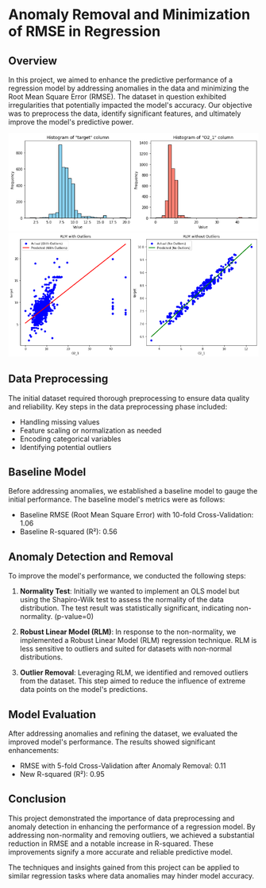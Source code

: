 # Anomaly Removal and Minimization of RMSE in Regression

## Overview

In this project, we aimed to enhance the predictive performance of a regression model by addressing anomalies in the data and minimizing the Root Mean Square Error (RMSE). The dataset in question exhibited irregularities that potentially impacted the model's accuracy. Our objective was to preprocess the data, identify significant features, and ultimately improve the model's predictive power.

![Histogram](images/hist.png)
![Regression](images/reg.png)

## Data Preprocessing

The initial dataset required thorough preprocessing to ensure data quality and reliability. Key steps in the data preprocessing phase included:

- Handling missing values
- Feature scaling or normalization as needed
- Encoding categorical variables
- Identifying potential outliers

## Baseline Model

Before addressing anomalies, we established a baseline model to gauge the initial performance. The baseline model's metrics were as follows:

- Baseline RMSE (Root Mean Square Error) with 10-fold Cross-Validation: 1.06
- Baseline R-squared (R²): 0.56

## Anomaly Detection and Removal

To improve the model's performance, we conducted the following steps:

1. **Normality Test**: Initially we wanted to implement an OLS model but using the Shapiro-Wilk test to assess the normality of the data distribution. The test result was statistically significant, indicating non-normality. (p-value=0)

2. **Robust Linear Model (RLM)**: In response to the non-normality, we implemented a Robust Linear Model (RLM) regression technique. RLM is less sensitive to outliers and suited for datasets with non-normal distributions.

3. **Outlier Removal**: Leveraging RLM, we identified and removed outliers from the dataset. This step aimed to reduce the influence of extreme data points on the model's predictions.

## Model Evaluation

After addressing anomalies and refining the dataset, we evaluated the improved model's performance. The results showed significant enhancements:

- RMSE with 5-fold Cross-Validation after Anomaly Removal: 0.11
- New R-squared (R²): 0.95

## Conclusion

This project demonstrated the importance of data preprocessing and anomaly detection in enhancing the performance of a regression model. By addressing non-normality and removing outliers, we achieved a substantial reduction in RMSE and a notable increase in R-squared. These improvements signify a more accurate and reliable predictive model.

The techniques and insights gained from this project can be applied to similar regression tasks where data anomalies may hinder model accuracy.



